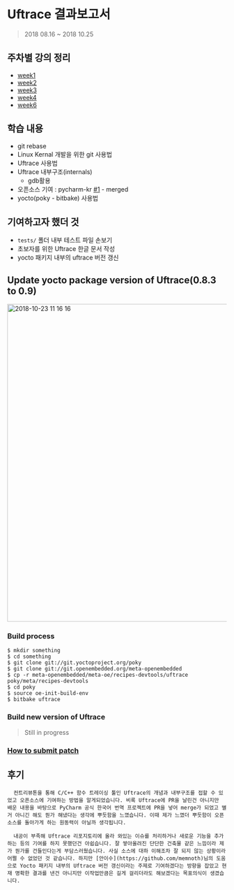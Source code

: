 # Uftrace 결과보고서
> 2018 08.16 ~ 2018 10.25

## 주차별 강의 정리
- [week1](https://github.com/dididy/contributhon/blob/master/record_day1.md)
- [week2](https://github.com/dididy/contributhon/blob/master/record_day2.md)
- [week3](https://github.com/dididy/contributhon/blob/master/record_day3.md)
- [week4](https://github.com/dididy/contributhon/blob/master/record_day4.md)
- [week6](https://github.com/dididy/contributhon/blob/master/record_day6.md)

## 학습 내용
- git rebase
- Linux Kernal 개발을 위한 git 사용법 
- Uftrace 사용법
- Uftrace 내부구조(internals) 
  - gdb활용
- 오픈소스 기여 : pycharm-kr [#1](https://github.com/traff/pycharm-kr/pull/1) - merged
- yocto(poky - bitbake) 사용법

## 기여하고자 했더 것
- `tests/` 폴더 내부 테스트 파일 손보기
- 초보자를 위한 Uftrace 한글 문서 작성 
- yocto 패키지 내부의 uftrace 버전 갱신

## Update yocto package version of Uftrace(0.8.3 to 0.9)
<img width="727" alt="2018-10-23 11 16 16" src="https://user-images.githubusercontent.com/16266103/47368836-5aab4f80-d71d-11e8-8bbd-096c4434b3c7.png">

### Build process
```
$ mkdir something
$ cd something
$ git clone git://git.yoctoproject.org/poky
$ git clone git://git.openembedded.org/meta-openembedded 
$ cp -r meta-openembedded/meta-oe/recipes-devtools/uftrace poky/meta/recipes-devtools
$ cd poky
$ source oe-init-build-env
$ bitbake uftrace
```

### Build new version of Uftrace
> Still in progress

### [How to submit patch](http://www.openembedded.org/wiki/How_to_submit_a_patch_to_OpenEmbedded)

## 후기
```
  컨트리뷰톤을 통해 C/C++ 함수 트레이싱 툴인 Uftrace의 개념과 내부구조를 접할 수 있었고 오픈소스에 기여하는 방법을 알게되었습니다. 비록 Uftrace에 PR을 날린건 아니지만 배운 내용을 바탕으로 PyCharm 공식 한국어 번역 프로젝트에 PR을 넣어 merge가 되었고 별거 아니긴 해도 뭔가 해냈다는 생각에 뿌듯함을 느꼈습니다. 이때 제가 느꼈더 뿌듯함이 오픈소스를 돌아가게 하는 원동력이 아닐까 생각됩니다.
  
  내공이 부족해 Uftrace 리포지토리에 올라 와있는 이슈를 처리하거나 새로운 기능을 추가하는 등의 기여를 하지 못했던건 아쉽습니다. 잘 쌓아올려진 단단한 건축물 같은 느낌이라 제가 뭔가를 건들인다는게 부담스러웠습니다. 사실 소스에 대하 이해조차 잘 되지 않는 상황이라 어쩔 수 없었던 것 같습니다. 하지만 [안이수](https://github.com/memnoth)님의 도움으로 Yocto 패키지 내부의 Uftrace 버전 갱신이라는 주제로 기여하겠다는 방향을 잡았고 현재 명확한 결과를 낸건 아니지만 이작업만큼은 길게 걸리더라도 해보겠다는 목표의식이 생겼습니다. 
```

